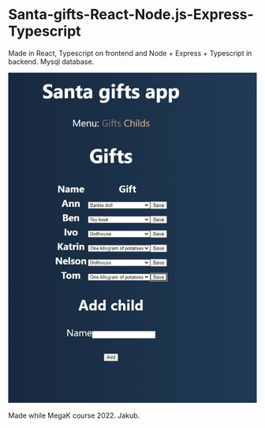 # Santa-gifts-React-Node.js-Express-Typescript

Made in React, Typescript on frontend and Node + Express + Typescript in backend.
Mysql database.

<img src="https://raw.githubusercontent.com/xmNuc/Santa-gifts-React-Node.js-Express-Typescript/master/2.jpg" alt="Santas gifts app screanshot" />

Made while MegaK course 2022. Jakub.
